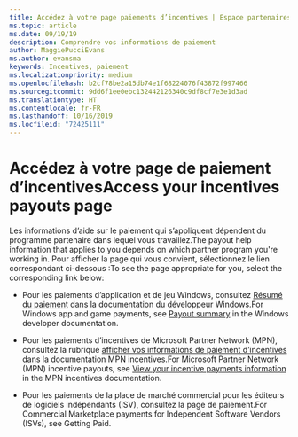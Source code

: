 ```yaml
---
title: Accédez à votre page paiements d’incentives | Espace partenaires
ms.topic: article
ms.date: 09/19/19
description: Comprendre vos informations de paiement
author: MaggiePucciEvans
ms.author: evansma
keywords: Incentives, paiement
ms.localizationpriority: medium
ms.openlocfilehash: b2cf78be2a15db74e1f68224076f43872f997466
ms.sourcegitcommit: 9dd6f1ee0ebc132442126340c9df8cf7e3e1d3ad
ms.translationtype: HT
ms.contentlocale: fr-FR
ms.lasthandoff: 10/16/2019
ms.locfileid: "72425111"
---
```

# <a name="access-your-incentives-payouts-page"></a><span data-ttu-id="ae6f2-104">Accédez à votre page de paiement d’incentives</span><span class="sxs-lookup"><span data-stu-id="ae6f2-104">Access your incentives payouts page</span></span>

<span data-ttu-id="ae6f2-105">Les informations d’aide sur le paiement qui s’appliquent dépendent du programme partenaire dans lequel vous travaillez.</span><span class="sxs-lookup"><span data-stu-id="ae6f2-105">The payout help information that applies to you depends on which partner program you're working in.</span></span> <span data-ttu-id="ae6f2-106">Pour afficher la page qui vous convient, sélectionnez le lien correspondant ci-dessous :</span><span class="sxs-lookup"><span data-stu-id="ae6f2-106">To see the page appropriate for you, select the corresponding link below:</span></span>

- <span data-ttu-id="ae6f2-107">Pour les paiements d’application et de jeu Windows, consultez [Résumé du paiement](https://docs.microsoft.com/en-us/windows/uwp/publish/payout-summary) dans la documentation du développeur Windows.</span><span class="sxs-lookup"><span data-stu-id="ae6f2-107">For Windows app and game payments, see [Payout summary](https://docs.microsoft.com/en-us/windows/uwp/publish/payout-summary) in the Windows developer documentation.</span></span>

- <span data-ttu-id="ae6f2-108">Pour les paiements d’incentives de Microsoft Partner Network (MPN), consultez la rubrique [afficher vos informations de paiement d’incentives](understand-incentive-payouts.md) dans la documentation MPN incentives.</span><span class="sxs-lookup"><span data-stu-id="ae6f2-108">For Microsoft Partner Network (MPN) incentive payouts, see [View your incentive payments information](understand-incentive-payouts.md) in the MPN incentives documentation.</span></span>

- <span data-ttu-id="ae6f2-109">Pour les paiements de la place de marché commercial pour les éditeurs de logiciels indépendants (ISV), consultez la page de paiement.</span><span class="sxs-lookup"><span data-stu-id="ae6f2-109">For Commercial Marketplace payments for Independent Software Vendors (ISVs), see Getting Paid.</span></span>
